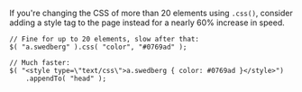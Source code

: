 <script>{
	"title": "Use Stylesheets for Changing CSS on Many Elements",
	"level": "intermediate",
	"source": "http://jqfundamentals.com/legacy",
	"attribution": [ "jQuery Fundamentals" ]
}</script>

If you're changing the CSS of more than 20 elements using `.css()`, consider adding a style tag to the page instead for a nearly 60% increase in speed.

```
// Fine for up to 20 elements, slow after that:
$( "a.swedberg" ).css( "color", "#0769ad" );

// Much faster:
$( "<style type=\"text/css\">a.swedberg { color: #0769ad }</style>")
	.appendTo( "head" );
```
